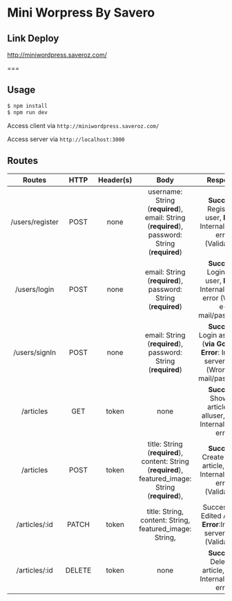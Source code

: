 Mini Worpress By Savero
===
## Link Deploy
http://miniwordpress.saveroz.com/

===
## Usage
```javascript
$ npm install
$ npm run dev
```
Access client via `http://miniwordpress.saveroz.com/`

Access server via `http://localhost:3000`

##  Routes
|Routes|HTTP|Header(s)|Body|Response|Description| 
|:--:|:--:|:--:|:--:|:--:|:--:|
|/users/register  |POST  |none|username: String (**required**), email: String (**required**),  password: String (**required**)|**Success**: Register a user, **Error**: Internal server error (Validation)|Register a user|
|/users/login  |POST  |none|email: String (**required**),  password: String (**required**)|**Success**: Login as a user, **Error**: Internal server error (Wrong e-mail/password)|Login as a user|
|/users/signIn  |POST  |none|email: String (**required**),  password: String (**required**)|**Success**: Login as a user (**via Google**), **Error**: Internal server error (Wrong e-mail/password)|Login as a user (**via Google**)|
|/articles  |GET  |token|none|**Success**: Show all articles of alluser, **Error**: Internal server error|Show tasks of logged in user|
|/articles  |POST  |token|title: String (**required**), content: String (**required**), featured_image: String  (**required**), |**Success**: Create a new article, **Error**: Internal server error (Validation)|Create a new articles
|/articles/:id  |PATCH  |token|title: String, content: String, featured_image: String,|  Successfully Edited Article, **Error**:Internal server error (Validation)| Edited Article
|/articles/:id  |DELETE|token|none|**Success**: Delete a article, **Error**: Internal server error|Delete a article|
